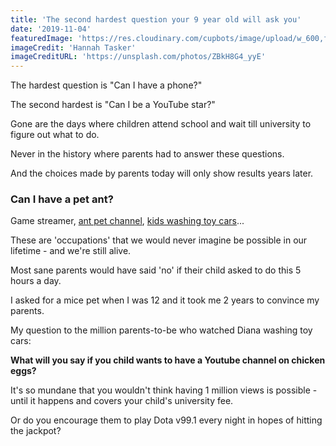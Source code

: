 ```yaml
---
title: 'The second hardest question your 9 year old will ask you'
date: '2019-11-04'
featuredImage: 'https://res.cloudinary.com/cupbots/image/upload/w_600,f_auto/v1656945719/child-with-egg.jpg'
imageCredit: 'Hannah Tasker'
imageCreditURL: 'https://unsplash.com/photos/ZBkH8G4_yyE'
---
```


The hardest question is "Can I have a phone?"

The second hardest is "Can I be a YouTube star?"

Gone are the days where children attend school and wait till university to figure out what to do.

Never in the history where parents had to answer these questions.

And the choices made by parents today will only show results years later.

### Can I have a pet ant?

Game streamer, [ant pet channel](https://www.youtube.com/user/AntsCanada), [kids washing toy cars](https://www.youtube.com/watch?v=nwqFdJoCJ0M)...

These are 'occupations' that we would never imagine be possible in our lifetime - and we're still alive.

Most sane parents would have said 'no' if their child asked to do this 5 hours a day.

I asked for a mice pet when I was 12 and it took me 2 years to convince my parents.

My question to the million parents-to-be who watched Diana washing toy cars:

**What will you say if you child wants to have a Youtube channel on chicken eggs?**

It's so mundane that you wouldn't think having 1 million views is possible - until it happens and covers your child's university fee.

Or do you encourage them to play Dota v99.1 every night in hopes of hitting the jackpot?
